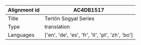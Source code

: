 |Alignment id | AC4DB1517
| --- | --- 
|Title | Tertön Sogyal Series 
|Type | translation
|Languages | ['en', 'de', 'es', 'fr', 'it', 'pt', 'zh', 'bo']